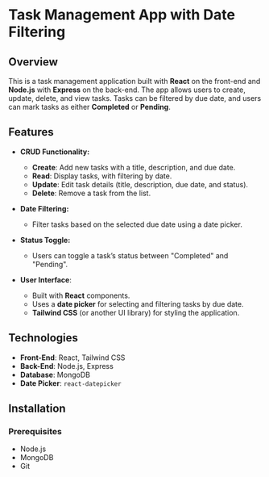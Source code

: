 # Task Management App with Date Filtering

## Overview
This is a task management application built with **React** on the front-end and **Node.js** with **Express** on the back-end. The app allows users to create, update, delete, and view tasks. Tasks can be filtered by due date, and users can mark tasks as either **Completed** or **Pending**.

## Features

- **CRUD Functionality:**
  - **Create**: Add new tasks with a title, description, and due date.
  - **Read**: Display tasks, with filtering by date.
  - **Update**: Edit task details (title, description, due date, and status).
  - **Delete**: Remove a task from the list.

- **Date Filtering:**
  - Filter tasks based on the selected due date using a date picker.

- **Status Toggle:**
  - Users can toggle a task’s status between "Completed" and "Pending".

- **User Interface**:
  - Built with **React** components.
  - Uses a **date picker** for selecting and filtering tasks by due date.
  - **Tailwind CSS** (or another UI library) for styling the application.

## Technologies

- **Front-End**: React, Tailwind CSS
- **Back-End**: Node.js, Express
- **Database**: MongoDB 
- **Date Picker**: `react-datepicker`

## Installation

### Prerequisites
- Node.js
- MongoDB 
- Git

